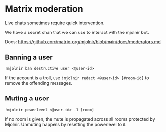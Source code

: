 # Matrix moderation

Live chats sometimes require quick intervention.

We have a secret chan that we can use to interact with the mjolnir bot.

Docs: <https://github.com/matrix-org/mjolnir/blob/main/docs/moderators.md>

## Banning a user

```
!mjolnir ban destructive user <@user-id>
```

If the account is a troll, use `!mjolnir redact <@user-id> [#room-id]` to
remove the offending messages.


## Muting a user

```
!mjolnir powerlevel <@user-id> -1 [room]
```

If no room is given, the mute is propagated across all rooms protected by
Mjolnir. Unmuting happens by resetting the powerlevel to `0`.
